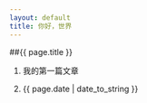 ```yaml
---
layout: default
title: 你好，世界
---
```

##{{ page.title }}
1. 我的第一篇文章</p>
2. {{ page.date | date_to_string }}
